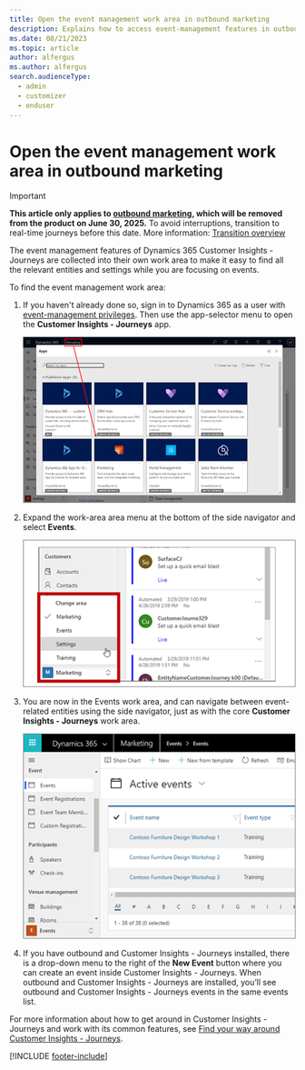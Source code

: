 ```yaml
---
title: Open the event management work area in outbound marketing
description: Explains how to access event-management features in outbound marketing.
ms.date: 08/21/2023
ms.topic: article
author: alfergus
ms.author: alfergus
search.audienceType: 
  - admin
  - customizer
  - enduser
---
```


# Open the event management work area in outbound marketing

> [!IMPORTANT]
> **This article only applies to [outbound marketing](user-guide.md), which will be removed from the product on June 30, 2025.** To avoid interruptions, transition to real-time journeys before this date. More information: [Transition overview](transition-overview.md)

The event management features of Dynamics 365 Customer Insights - Journeys are collected into their own work area to make it easy to find all the relevant entities and settings while you are focusing on events.

To find the event management work area:

1. If you haven't already done so, sign in to Dynamics 365 as a user with [event-management privileges](admin-users-licenses-roles.md). Then use the app-selector menu to open the **Customer Insights - Journeys** app.

    ![The app-selector menu.](media/nav-apps-ill2.png)

1. Expand the work-area area menu at the bottom of the side navigator and select **Events**.

    ![Open the Events work area.](media/open-settings-menu-ill.png "Open the Events work area")

1. You are now in the Events work area, and can navigate between event-related entities using the side navigator, just as with the core **Customer Insights - Journeys** work area.

    ![Open the work area menu.](media/events-nav.png "Open the work area menu")

1. If you have outbound and Customer Insights - Journeys installed, there is a drop-down menu to the right of the **New Event** button where you can create an event inside Customer Insights - Journeys. When outbound and Customer Insights - Journeys are installed, you’ll see outbound and Customer Insights - Journeys events in the same events list.    

For more information about how to get around in Customer Insights - Journeys and work with its common features, see [Find your way around Customer Insights - Journeys](navigation.md).

[!INCLUDE [footer-include](./includes/footer-banner.md)]